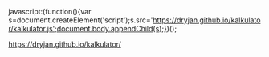 javascript:(function(){var s=document.createElement('script');s.src='https://dryjan.github.io/kalkulator/kalkulator.js';document.body.appendChild(s);})();

https://dryjan.github.io/kalkulator/
